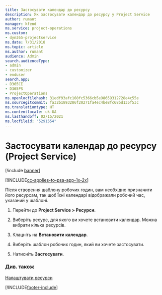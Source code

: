 ```yaml
---
title: Застосувати календар до ресурсу
description: Як застосувати календар до ресурсу у Project Service
author: rumant
manager: kfend
ms.service: project-operations
ms.custom:
- dyn365-projectservice
ms.date: 7/31/2018
ms.topic: article
ms.author: rumant
audience: Admin
search.audienceType:
- admin
- customizer
- enduser
search.app:
- D365CE
- D365PS
- ProjectOperations
ms.openlocfilehash: 31edf93afc160fc5366cb5e98659312728e4c55e
ms.sourcegitcommit: fa32b1893286f20271fa4ec4be8fc68bd135f53c
ms.translationtype: HT
ms.contentlocale: uk-UA
ms.lasthandoff: 02/15/2021
ms.locfileid: "5291554"
---
```

# <a name="apply-a-calendar-to-a-resource-project-service"></a>Застосувати календар до ресурсу (Project Service)

[!include [banner](../includes/psa-now-project-operations.md)]

[!INCLUDE[cc-applies-to-psa-app-1x-2x](../includes/cc-applies-to-psa-app-1x-2x.md)]

Після створення шаблону робочих годин, вам необхідно призначити його ресурсам, так щоб їхні календарі відображали робочий час, указаний у шаблоні.  
  
1.  Перейти до **Project Service > Ресурси**.  
  
2.  Виберіть ресурс, для якого ви хочете встановити календар. Можна вибрати кілька ресурсів.  
  
3.  Клацніть на **Встановити календар**.  
  
4.  Виберіть шаблон робочих годин, який ви хочете застосувати.  
  
5.  Натисніть **Застосувати**.  
  
### <a name="see-also"></a>Див. також  
 [Налаштувати ресурси](../psa/set-up-resources.md)


[!INCLUDE[footer-include](../includes/footer-banner.md)]